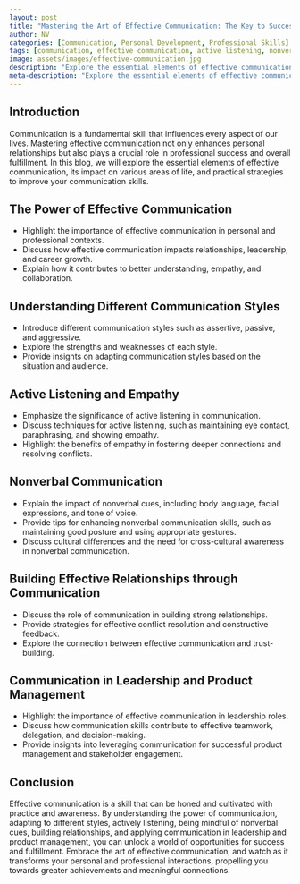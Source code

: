 ```yaml
---
layout: post
title: "Mastering the Art of Effective Communication: The Key to Success and Fulfillment"
author: NV
categories: [Communication, Personal Development, Professional Skills]
tags: [communication, effective communication, active listening, nonverbal communication, relationships, leadership]
image: assets/images/effective-communication.jpg
description: "Explore the essential elements of effective communication, its impact on various areas of life, and practical strategies to improve your communication skills."
meta-description: "Explore the essential elements of effective communication, its impact on various areas of life, and practical strategies to improve your communication skills."
---
```


## Introduction

Communication is a fundamental skill that influences every aspect of our lives. Mastering effective communication not only enhances personal relationships but also plays a crucial role in professional success and overall fulfillment. In this blog, we will explore the essential elements of effective communication, its impact on various areas of life, and practical strategies to improve your communication skills.

## The Power of Effective Communication

- Highlight the importance of effective communication in personal and professional contexts.
- Discuss how effective communication impacts relationships, leadership, and career growth.
- Explain how it contributes to better understanding, empathy, and collaboration.

## Understanding Different Communication Styles

- Introduce different communication styles such as assertive, passive, and aggressive.
- Explore the strengths and weaknesses of each style.
- Provide insights on adapting communication styles based on the situation and audience.

## Active Listening and Empathy

- Emphasize the significance of active listening in communication.
- Discuss techniques for active listening, such as maintaining eye contact, paraphrasing, and showing empathy.
- Highlight the benefits of empathy in fostering deeper connections and resolving conflicts.

## Nonverbal Communication

- Explain the impact of nonverbal cues, including body language, facial expressions, and tone of voice.
- Provide tips for enhancing nonverbal communication skills, such as maintaining good posture and using appropriate gestures.
- Discuss cultural differences and the need for cross-cultural awareness in nonverbal communication.

## Building Effective Relationships through Communication

- Discuss the role of communication in building strong relationships.
- Provide strategies for effective conflict resolution and constructive feedback.
- Explore the connection between effective communication and trust-building.

## Communication in Leadership and Product Management

- Highlight the importance of effective communication in leadership roles.
- Discuss how communication skills contribute to effective teamwork, delegation, and decision-making.
- Provide insights into leveraging communication for successful product management and stakeholder engagement.

## Conclusion

Effective communication is a skill that can be honed and cultivated with practice and awareness. By understanding the power of communication, adapting to different styles, actively listening, being mindful of nonverbal cues, building relationships, and applying communication in leadership and product management, you can unlock a world of opportunities for success and fulfillment. Embrace the art of effective communication, and watch as it transforms your personal and professional interactions, propelling you towards greater achievements and meaningful connections.
